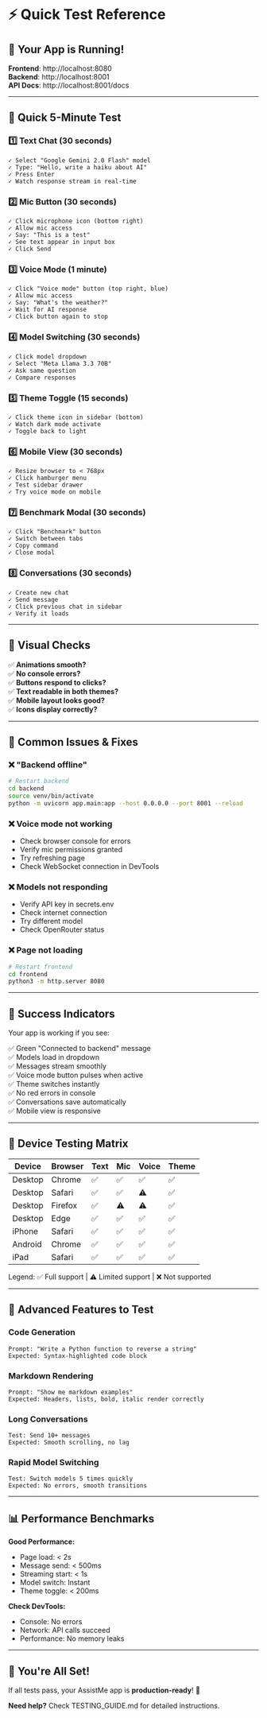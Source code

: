 # ⚡ Quick Test Reference

## 🎯 Your App is Running!

**Frontend**: http://localhost:8080  
**Backend**: http://localhost:8001  
**API Docs**: http://localhost:8001/docs

---

## 🧪 Quick 5-Minute Test

### 1️⃣ **Text Chat** (30 seconds)
```
✓ Select "Google Gemini 2.0 Flash" model
✓ Type: "Hello, write a haiku about AI"
✓ Press Enter
✓ Watch response stream in real-time
```

### 2️⃣ **Mic Button** (30 seconds)
```
✓ Click microphone icon (bottom right)
✓ Allow mic access
✓ Say: "This is a test"
✓ See text appear in input box
✓ Click Send
```

### 3️⃣ **Voice Mode** (1 minute)
```
✓ Click "Voice mode" button (top right, blue)
✓ Allow mic access
✓ Say: "What's the weather?"
✓ Wait for AI response
✓ Click button again to stop
```

### 4️⃣ **Model Switching** (30 seconds)
```
✓ Click model dropdown
✓ Select "Meta Llama 3.3 70B"
✓ Ask same question
✓ Compare responses
```

### 5️⃣ **Theme Toggle** (15 seconds)
```
✓ Click theme icon in sidebar (bottom)
✓ Watch dark mode activate
✓ Toggle back to light
```

### 6️⃣ **Mobile View** (30 seconds)
```
✓ Resize browser to < 768px
✓ Click hamburger menu
✓ Test sidebar drawer
✓ Try voice mode on mobile
```

### 7️⃣ **Benchmark Modal** (30 seconds)
```
✓ Click "Benchmark" button
✓ Switch between tabs
✓ Copy command
✓ Close modal
```

### 8️⃣ **Conversations** (30 seconds)
```
✓ Create new chat
✓ Send message
✓ Click previous chat in sidebar
✓ Verify it loads
```

---

## 🎨 Visual Checks

✅ **Animations smooth?**  
✅ **No console errors?**  
✅ **Buttons respond to clicks?**  
✅ **Text readable in both themes?**  
✅ **Mobile layout looks good?**  
✅ **Icons display correctly?**

---

## 🐛 Common Issues & Fixes

### ❌ "Backend offline"
```bash
# Restart backend
cd backend
source venv/bin/activate
python -m uvicorn app.main:app --host 0.0.0.0 --port 8001 --reload
```

### ❌ Voice mode not working
- Check browser console for errors
- Verify mic permissions granted
- Try refreshing page
- Check WebSocket connection in DevTools

### ❌ Models not responding
- Verify API key in secrets.env
- Check internet connection
- Try different model
- Check OpenRouter status

### ❌ Page not loading
```bash
# Restart frontend
cd frontend
python3 -m http.server 8080
```

---

## 🎯 Success Indicators

Your app is working if you see:

✅ Green "Connected to backend" message  
✅ Models load in dropdown  
✅ Messages stream smoothly  
✅ Voice mode button pulses when active  
✅ Theme switches instantly  
✅ No red errors in console  
✅ Conversations save automatically  
✅ Mobile view is responsive  

---

## 📱 Device Testing Matrix

| Device | Browser | Text | Mic | Voice | Theme |
|--------|---------|------|-----|-------|-------|
| Desktop | Chrome | ✅ | ✅ | ✅ | ✅ |
| Desktop | Safari | ✅ | ✅ | ⚠️ | ✅ |
| Desktop | Firefox | ✅ | ⚠️ | ⚠️ | ✅ |
| Desktop | Edge | ✅ | ✅ | ✅ | ✅ |
| iPhone | Safari | ✅ | ✅ | ✅ | ✅ |
| Android | Chrome | ✅ | ✅ | ✅ | ✅ |
| iPad | Safari | ✅ | ✅ | ✅ | ✅ |

Legend: ✅ Full support | ⚠️ Limited support | ❌ Not supported

---

## 🚀 Advanced Features to Test

### Code Generation
```
Prompt: "Write a Python function to reverse a string"
Expected: Syntax-highlighted code block
```

### Markdown Rendering
```
Prompt: "Show me markdown examples"
Expected: Headers, lists, bold, italic render correctly
```

### Long Conversations
```
Test: Send 10+ messages
Expected: Smooth scrolling, no lag
```

### Rapid Model Switching
```
Test: Switch models 5 times quickly
Expected: No errors, smooth transitions
```

---

## 📊 Performance Benchmarks

**Good Performance:**
- Page load: < 2s
- Message send: < 500ms
- Streaming start: < 1s
- Model switch: Instant
- Theme toggle: < 200ms

**Check DevTools:**
- Console: No errors
- Network: API calls succeed
- Performance: No memory leaks

---

## 🎉 You're All Set!

If all tests pass, your AssistMe app is **production-ready**! 🚀

**Need help?** Check TESTING_GUIDE.md for detailed instructions.
